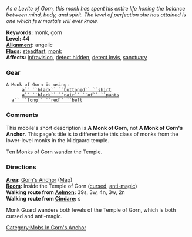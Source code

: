 *As a Levite of Gorn, this monk has spent his entire life honing the
balance between mind, body, and spirit. The level of perfection she has
attained is one which few mortals will ever know.*

**Keywords:** monk, gorn  
**Level: 44**  
**[Alignment](Alignment "wikilink"):** angelic  
**[Flags](:Category:Mob_Types.md "wikilink"):**
[steadfast](Sentinel_Mobs.md "wikilink"),
[monk](Monk_Mobs.md "wikilink")  
**Affects:** [infravision](Infravision.md "wikilink"), [detect
hidden](Detect_Hidden.md "wikilink"), [detect
invis](Detect_Invis.md "wikilink"), [sanctuary](Sanctuary.md "wikilink")

### Gear

`A Monk of Gorn is using:`  
<worn on body>`      `[`a`` ``black`` ``buttoned`` ``shirt`](Black_Buttoned_Shirt.md "wikilink")  
<worn on legs>`      `[`a`` ``black`` ``pair`` ``of`` ``pants`](Black_Pair_Of_Pants.md "wikilink")  
<worn about waist>`  `[`a`` ``long`` ``red`` ``belt`](Long_Red_Belt.md "wikilink")

### Comments

This mobile's short description is **A Monk of Gorn**, not **A Monk of
Gorn's Anchor**. This page's title is to differentiate this class of
monks from the lower-level monks in the Midgaard temple.

Ten Monks of Gorn wander the Temple.

### Directions

**[Area](:Category:Areas.md "wikilink"):** [Gorn's
Anchor](:Category:Gorn's_Anchor.md "wikilink")
([Map](Gorn's_Anchor_Map.md "wikilink"))  
**[Room](:Category:Rooms.md "wikilink"):** Inside the Temple of Gorn
([cursed](Cursed_Rooms.md "wikilink"),
[anti-magic](Anti-Magic_Rooms.md "wikilink"))  
**Walking route from [Aelmon](Aelmon "wikilink"):** 39s, 3w, 4n, 3w,
2n  
**Walking route from [Cindare](Cindare "wikilink"):** s

Monk Guard wanders both levels of the Temple of Gorn, which is both
cursed and anti-magic.

[Category:Mobs In Gorn's
Anchor](Category:Mobs_In_Gorn's_Anchor "wikilink")

